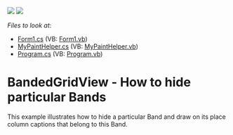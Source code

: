 <!-- default badges list -->
[![](https://img.shields.io/badge/Open_in_DevExpress_Support_Center-FF7200?style=flat-square&logo=DevExpress&logoColor=white)](https://supportcenter.devexpress.com/ticket/details/E3175)
[![](https://img.shields.io/badge/📖_How_to_use_DevExpress_Examples-e9f6fc?style=flat-square)](https://docs.devexpress.com/GeneralInformation/403183)
<!-- default badges end -->
<!-- default file list -->
*Files to look at*:

* [Form1.cs](./CS/BandedGridViewHideBands/Form1.cs) (VB: [Form1.vb](./VB/BandedGridViewHideBands/Form1.vb))
* [MyPaintHelper.cs](./CS/BandedGridViewHideBands/MyPaintHelper.cs) (VB: [MyPaintHelper.vb](./VB/BandedGridViewHideBands/MyPaintHelper.vb))
* [Program.cs](./CS/BandedGridViewHideBands/Program.cs) (VB: [Program.vb](./VB/BandedGridViewHideBands/Program.vb))
<!-- default file list end -->
# BandedGridView - How to hide particular Bands


<p>This example illustrates how to hide a particular Band and draw on its place column captions that belong to this Band.</p>

<br/>


